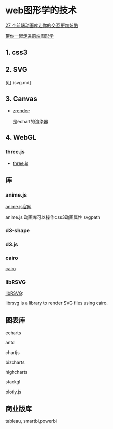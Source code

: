 # web图形学的技术

[27 个前端动画库让你的交互更加炫酷](https://juejin.cn/post/7069945906518294536#heading-11)

[带你一起走进前端图形学](https://juejin.cn/post/6912086785405386765#heading-4)

## 1. css3

## 2. SVG

见[./svg.md]

## 3. Canvas

- [zrender](https://ecomfe.github.io/zrender-doc/public/api.html):

  是echart的渲染器
  
## 4. WebGL

### three.js

- [three.js](https://threejs.org/docs/index.html#manual/zh/introduction/Creating-a-scene)

## 库

### anime.js

[anime.js官网](https://github.com/juliangarnier/anime)

anime.js 动画库可以操作css3动画属性 svgpath

### d3-shape

### d3.js

### cairo

[cairo](https://www.cairographics.org/examples/)

### libRSVG

[libRSVG](https://wiki.gnome.org/action/show/Projects/LibRsvg?action=show&redirect=LibRsvg):

  librsvg is a library to render SVG files using cairo.

## 图表库

echarts

antd

chartjs

bizcharts

highcharts

stackgl

plotly.js

## 商业版库

tableau, smartbi,powerbi
